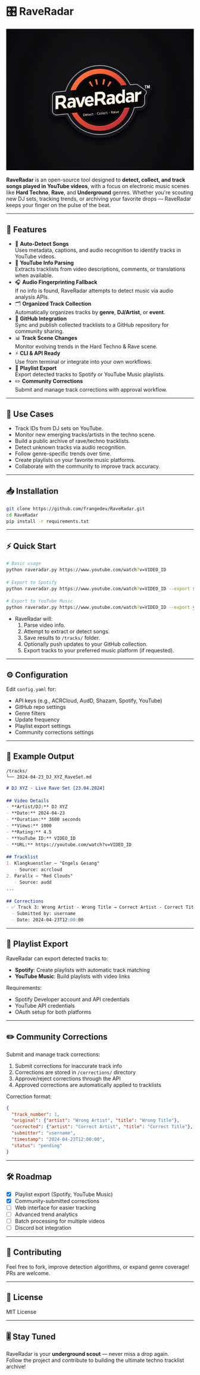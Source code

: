 # 🎛️ RaveRadar

![RaveRadar logo](raveradar_logo.jpg)

**RaveRadar** is an open-source tool designed to **detect, collect, and track songs played in YouTube videos**, with a focus on electronic music scenes like **Hard Techno**, **Rave**, and **Underground** genres. Whether you're scouting new DJ sets, tracking trends, or archiving your favorite drops — RaveRadar keeps your finger on the pulse of the beat.

---

## 🚀 Features
- 🎵 **Auto-Detect Songs**  
   Uses metadata, captions, and audio recognition to identify tracks in YouTube videos.
- 📄 **YouTube Info Parsing**  
   Extracts tracklists from video descriptions, comments, or translations when available.
- 🎧 **Audio Fingerprinting Fallback**  
   If no info is found, RaveRadar attempts to detect music via audio analysis APIs.
- 🗂️ **Organized Track Collection**  
   Automatically organizes tracks by **genre**, **DJ/Artist**, or **event**.
- 🔄 **GitHub Integration**  
   Sync and publish collected tracklists to a GitHub repository for community sharing.
- 📊 **Track Scene Changes**  
   Monitor evolving trends in the Hard Techno & Rave scene.
- ⚡ **CLI & API Ready**  
   Use from terminal or integrate into your own workflows.
- 🎵 **Playlist Export**  
   Export detected tracks to Spotify or YouTube Music playlists.
- ✏️ **Community Corrections**  
   Submit and manage track corrections with approval workflow.

---

## 🎯 Use Cases
- Track IDs from DJ sets on YouTube.
- Monitor new emerging tracks/artists in the techno scene.
- Build a public archive of rave/techno tracklists.
- Detect unknown tracks via audio recognition.
- Follow genre-specific trends over time.
- Create playlists on your favorite music platforms.
- Collaborate with the community to improve track accuracy.

---

## 📥 Installation
```bash
git clone https://github.com/frangedev/RaveRadar.git
cd RaveRadar
pip install -r requirements.txt
```

---

## ⚡ Quick Start
```bash
# Basic usage
python raveradar.py https://www.youtube.com/watch?v=VIDEO_ID

# Export to Spotify
python raveradar.py https://www.youtube.com/watch?v=VIDEO_ID --export spotify

# Export to YouTube Music
python raveradar.py https://www.youtube.com/watch?v=VIDEO_ID --export youtube
```

- RaveRadar will:
  1. Parse video info.
  2. Attempt to extract or detect songs.
  3. Save results to `/tracks/` folder.
  4. Optionally push updates to your GitHub collection.
  5. Export tracks to your preferred music platform (if requested).

---

## ⚙️ Configuration
Edit `config.yaml` for:
- API keys (e.g., ACRCloud, AudD, Shazam, Spotify, YouTube)
- GitHub repo settings
- Genre filters
- Update frequency
- Playlist export settings
- Community corrections settings

---

## 📂 Example Output
```
/tracks/
└── 2024-04-23_DJ_XYZ_RaveSet.md
```
```markdown
# DJ XYZ - Live Rave Set [23.04.2024]

## Video Details
- **Artist/DJ:** DJ XYZ
- **Date:** 2024-04-23
- **Duration:** 3600 seconds
- **Views:** 1000
- **Rating:** 4.5
- **YouTube ID:** VIDEO_ID
- **URL:** https://youtube.com/watch?v=VIDEO_ID

## Tracklist
1. Klangkuenstler – "Engels Gesang"
   - Source: acrcloud
2. Parallx – "Red Clouds"
   - Source: audd
...

## Corrections
- ✅ Track 3: Wrong Artist - Wrong Title → Correct Artist - Correct Title
  - Submitted by: username
  - Date: 2024-04-23T12:00:00
```

---

## 🎵 Playlist Export
RaveRadar can export detected tracks to:
- **Spotify**: Create playlists with automatic track matching
- **YouTube Music**: Build playlists with video links

Requirements:
- Spotify Developer account and API credentials
- YouTube API credentials
- OAuth setup for both platforms

---

## ✏️ Community Corrections
Submit and manage track corrections:
1. Submit corrections for inaccurate track info
2. Corrections are stored in `/corrections/` directory
3. Approve/reject corrections through the API
4. Approved corrections are automatically applied to tracklists

Correction format:
```json
{
  "track_number": 1,
  "original": {"artist": "Wrong Artist", "title": "Wrong Title"},
  "corrected": {"artist": "Correct Artist", "title": "Correct Title"},
  "submitter": "username",
  "timestamp": "2024-04-23T12:00:00",
  "status": "pending"
}
```

---

## 🛠️ Roadmap
- [x] Playlist export (Spotify, YouTube Music)
- [x] Community-submitted corrections
- [ ] Web interface for easier tracking
- [ ] Advanced trend analytics
- [ ] Batch processing for multiple videos
- [ ] Discord bot integration

---

## 🤝 Contributing
Feel free to fork, improve detection algorithms, or expand genre coverage!  
PRs are welcome.

---

## 📄 License
MIT License

---

## 🎚️ Stay Tuned
RaveRadar is your **underground scout** — never miss a drop again.  
Follow the project and contribute to building the ultimate techno tracklist archive!
